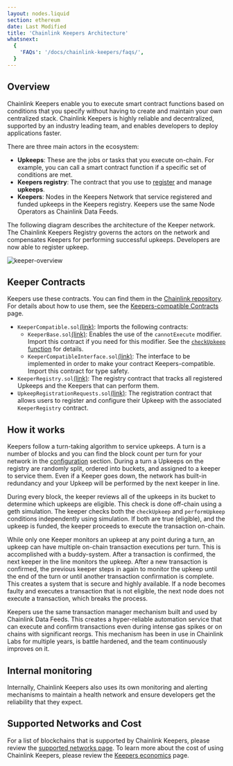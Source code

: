 ```yaml
---
layout: nodes.liquid
section: ethereum
date: Last Modified
title: 'Chainlink Keepers Architecture'
whatsnext:
  {
    'FAQs': '/docs/chainlink-keepers/faqs/',
  }
---
```


## Overview

Chainlink Keepers enable you to execute smart contract functions based on conditions that you specify without having to create and maintain your own centralized stack. Chainlink Keepers is highly reliable and decentralized, supported by an industry leading team, and enables developers to deploy applications faster.

There are three main actors in the ecosystem:

- **Upkeeps**: These are the jobs or tasks that you execute on-chain. For example, you can call a smart contract function if a specific set of conditions are met.
- **Keepers registry**: The contract that you use to [register](../register-upkeep/) and manage **upkeeps**.
- **Keepers**: Nodes in the Keepers Network that service registered and funded upkeeps in the Keepers registry. Keepers use the same Node Operators as Chainlink Data Feeds.

The following diagram describes the architecture of the Keeper network. The Chainlink Keepers Registry governs the actors on the network and compensates Keepers for performing successful upkeeps. Developers are now able to register upkeep.

![keeper-overview](/images/contract-devs/keeper/keeper-overview.png)

## Keeper Contracts

Keepers use these contracts. You can find them in the [Chainlink repository](https://github.com/smartcontractkit/chainlink/tree/develop/contracts/src/v0.8). For details about how to use them, see the [Keepers-compatible Contracts](../compatible-contracts/) page.

+ `KeeperCompatible.sol`[(link)](https://github.com/smartcontractkit/chainlink/blob/develop/contracts/src/v0.8/KeeperCompatible.sol): Imports the following contracts:
  + `KeeperBase.sol`[(link)](https://github.com/smartcontractkit/chainlink/blob/develop/contracts/src/v0.8/KeeperBase.sol): Enables the use of the `cannotExecute` modifier. Import this contract if you need for this modifier. See the [`checkUpkeep` function](/docs/chainlink-keepers/compatible-contracts#checkupkeep-function) for details.
  + `KeeperCompatibleInterface.sol`[(link)](https://github.com/smartcontractkit/chainlink/blob/develop/contracts/src/v0.8/interfaces/KeeperCompatibleInterface.sol): The interface to be implemented in order to make your contract Keepers-compatible. Import this contract for type safety.
+ `KeeperRegistry.sol`[(link)](https://github.com/smartcontractkit/chainlink/blob/develop/contracts/src/v0.7/KeeperRegistry.sol): The registry contract that tracks all registered Upkeeps and the Keepers that can perform them.
+ `UpkeepRegistrationRequests.sol`[(link)](https://github.com/smartcontractkit/chainlink/blob/develop/contracts/src/v0.7/UpkeepRegistrationRequests.sol): The registration contract that allows users to register and configure their Upkeep with the associated `KeeperRegistry` contract.

## How it works

Keepers follow a turn-taking algorithm to service upkeeps. A turn is a number of blocks and you can find the block count per turn for your network in the [configuration](../supported-networks/#configurations) section. During a turn a Upkeeps on the registry are randomly split, ordered into buckets, and assigned to a keeper to service them. Even if a Keeper goes down, the network has built-in redundancy and your Upkeep will be performed by the next keeper in line.

During every block, the keeper reviews all of the upkeeps in its bucket to determine which upkeeps are eligible. This check is done off-chain using a geth simulation. The keeper checks both the `checkUpkeep` and `performUpkeep` conditions independently using simulation. If both are true (eligible), and the upkeep is funded, the keeper proceeds to execute the transaction on-chain.

While only one Keeper monitors an upkeep at any point during a turn, an upkeep can have multiple on-chain transaction executions per turn. This is accomplished with a buddy-system. After a transaction is confirmed, the next keeper in the line monitors the upkeep. After a new transaction is confirmed, the previous keeper steps in again to monitor the upkeep until the end of the turn or until another transaction confirmation is complete. This creates a system that is secure and highly available. If a node becomes faulty and executes a transaction that is not eligible, the next node does not execute a transaction, which breaks the process.

Keepers use the same transaction manager mechanism built and used by Chainlink Data Feeds. This creates a hyper-reliable automation service that can execute and confirm transactions even during intense gas spikes or on chains with significant reorgs. This mechanism has been in use in Chainlink Labs for multiple years, is battle hardened, and the team continuously improves on it.

## Internal monitoring

Internally, Chainlink Keepers also uses its own monitoring and alerting mechanisms to maintain a health network and ensure developers get the reliability that they expect.

## Supported Networks and Cost

For a list of blockchains that is supported by Chainlink Keepers, please review the [supported networks page](../supported-networks). To learn more about the cost of using Chainlink Keepers, please review the [Keepers economics](../keeper-economics) page.
